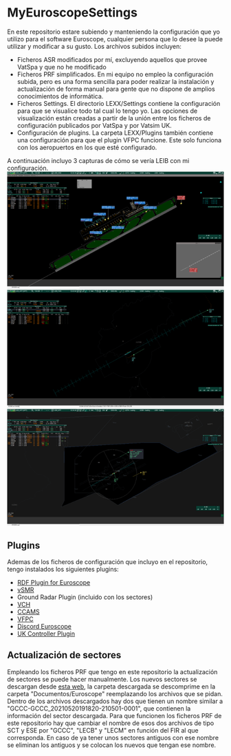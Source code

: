 # MyEuroscopeSettings
En este repositorio estare subiendo y manteniendo la configuración que yo utilizo para el software Euroscope, cualquier persona que lo desee la puede utilizar y modificar a su gusto. Los archivos subidos incluyen:
- Ficheros ASR modificados por mí, excluyendo aquellos que provee VatSpa y que no he modificado
- Ficheros PRF simplificados. En mi equipo no empleo la configuración subida, pero es una forma sencilla para poder realizar la instalación y actualización de forma manual para gente que no dispone de amplios conocimientos de informática.
- Ficheros Settings. El directorio LEXX/Settings contiene la configuración para que se visualice todo tal cual lo tengo yo. Las opciones de visualización están creadas a partir de la unión entre los ficheros de configuración publicados por VatSpa y por Vatsim UK.
- Configuración de plugins. La carpeta LEXX/Plugins también contiene una configuración para que el plugin VFPC funcione. Este solo funciona con los aeropuertos en los que esté configurado.

A continuación incluyo 3 capturas de cómo se vería LEIB con mi configuración.
![Vista de tierra](gnd_view.PNG)
![Vista aérea de torre](twr_view.png)
![Vista aproximación](app_view.PNG)

## Plugins
Ademas de los ficheros de configuración que incluyo en el repositorio, tengo instalados los siguientes plugins:
- [RDF Plugin for Euroscope](https://github.com/chembergj/RDF)
- [vSMR](https://github.com/pierr3/vSMR)
- Ground Radar Plugin (incluido con los sectores)
- [VCH](https://github.com/DrFreas/VCH)
- [CCAMS](https://github.com/kusterjs/CCAMS)
- [VFPC](https://github.com/hpeter2/VFPC)
- [Discord Euroscope](https://github.com/Kirollos/DiscordEuroscope)
- [UK Controller Plugin](https://community.vatsim.uk/files/downloads/file/215-uk-controller-plugin/)

## Actualización de sectores
Empleando los ficheros PRF que tengo en este repositorio la actualización de sectores se puede hacer manualmente. Los nuevos sectores se descargan desde [esta web](http://files.aero-nav.com/LEXX), la carpeta descargada se descomprime en la carpeta "Documentos/Euroscope" reemplazando los archivos que se pidan. Dentro de los archivos descargados hay dos que tienen un nombre similar a "GCCC-GCCC_20210520191820-210501-0001", que contienen la información del sector descargada. Para que funcionen los ficheros PRF de este repositorio hay que cambiar el nombre de esos dos archivos de tipo SCT y ESE por "GCCC", "LECB" y "LECM" en función del FIR al que corresponda. En caso de ya tener unos sectores antiguos con ese nombre se eliminan los antiguos y se colocan los nuevos que tengan ese nombre.
